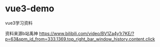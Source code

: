 # vue3-demo

vue3学习资料

资料来源b站禹神
https://www.bilibili.com/video/BV1Za4y1r7KE/?p=63&spm_id_from=333.1369.top_right_bar_window_history.content.click

